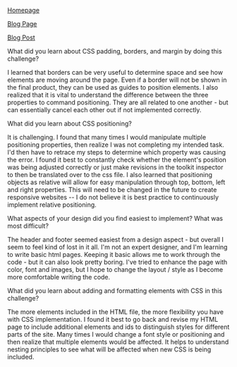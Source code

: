 <a href="http://zlschatz.github.io">Homepage</a>

<a href="http://zlschatz.github.io/blog:index.html">Blog Page</a>

<a href="http://zlschatz.github.io/git.html">Blog Post</a>

What did you learn about CSS padding, borders, and margin by doing this challenge?

I learned that borders can be very useful to determine space and see how elements are moving around the page. Even if a border will not be shown in the final product, they can be used as guides to position elements. I also realized that it is vital to understand the difference between the three properties to command positioning. They are all related to one another - but can essentially cancel each other out if not implemented correctly.

What did you learn about CSS positioning?

It is challenging. I found that many times I would manipulate multiple positioning properties, then realize I was not completing my intended task. I'd then have to retrace my steps to determine which property was causing the error. I found it best to constantly check whether the element's position was being adjusted correctly or just make revisions in the toolkit inspector to then be translated over to the css file. I also learned that positioning objects as relative will allow for easy manipulation through top, bottom, left and right properties. This will need to be changed in the future to create responsive websites -- I do not believe it is best practice to continuously implement relative positioning.

What aspects of your design did you find easiest to implement? What was most difficult?

The header and footer seemed easiest from a design aspect - but overall I seem to feel kind of lost in it all. I'm not an expert designer, and I'm learning to write basic html pages. Keeping it basic allows me to work through the code - but it can also look pretty boring. I've tried to enhance the page with color, font and images, but I hope to change the layout / style as I become more comfortable writing the code.

What did you learn about adding and formatting elements with CSS in this challenge?

The more elements included in the HTML file, the more flexibility you have with CSS implementation. I found it best to go back and revise my HTML page to include additional elements and ids to distinguish styles for different parts of the site. Many times I would change a font style or positioning and then realize that multiple elements would be affected. It helps to understand nesting principles to see what will be affected when new CSS is being included.
